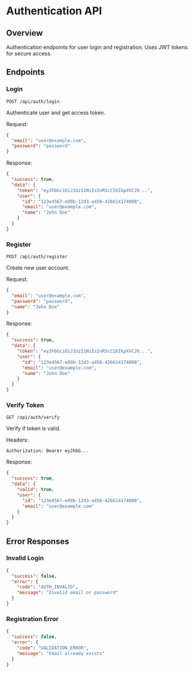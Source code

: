 # Authentication API

## Overview
Authentication endpoints for user login and registration. Uses JWT tokens for secure access.

## Endpoints

### Login
`POST /api/auth/login`

Authenticate user and get access token.

Request:
```json
{
  "email": "user@example.com",
  "password": "password"
}
```

Response:
```json
{
  "success": true,
  "data": {
    "token": "eyJhbGciOiJIUzI1NiIsInR5cCI6IkpXVCJ9...",
    "user": {
      "id": "123e4567-e89b-12d3-a456-426614174000",
      "email": "user@example.com",
      "name": "John Doe"
    }
  }
}
```

### Register
`POST /api/auth/register`

Create new user account.

Request:
```json
{
  "email": "user@example.com",
  "password": "password",
  "name": "John Doe"
}
```

Response:
```json
{
  "success": true,
  "data": {
    "token": "eyJhbGciOiJIUzI1NiIsInR5cCI6IkpXVCJ9...",
    "user": {
      "id": "123e4567-e89b-12d3-a456-426614174000",
      "email": "user@example.com",
      "name": "John Doe"
    }
  }
}
```

### Verify Token
`GET /api/auth/verify`

Verify if token is valid.

Headers:
```
Authorization: Bearer eyJhbG...
```

Response:
```json
{
  "success": true,
  "data": {
    "valid": true,
    "user": {
      "id": "123e4567-e89b-12d3-a456-426614174000",
      "email": "user@example.com"
    }
  }
}
```

## Error Responses

### Invalid Login
```json
{
  "success": false,
  "error": {
    "code": "AUTH_INVALID",
    "message": "Invalid email or password"
  }
}
```

### Registration Error
```json
{
  "success": false,
  "error": {
    "code": "VALIDATION_ERROR",
    "message": "Email already exists"
  }
}
```